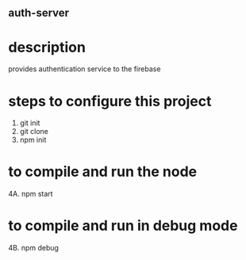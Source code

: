## auth-server
# description
provides authentication service to the firebase

# steps to configure this project
1. git init 
2. git clone
3. npm init

# to compile and run the node
4A. npm start

# to compile and run in debug mode
4B. npm debug
